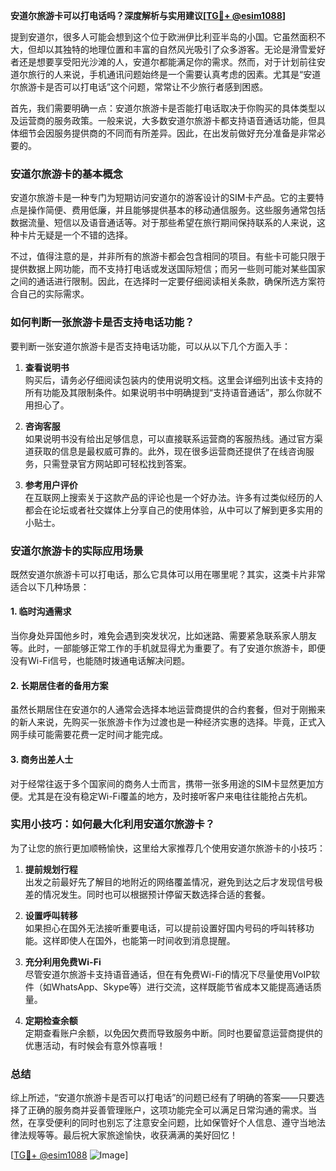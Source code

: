 **安道尔旅游卡可以打电话吗？深度解析与实用建议[[TG💪+ @esim1088](https://t.me/s/esim1088)]**

提到安道尔，很多人可能会想到这个位于欧洲伊比利亚半岛的小国。它虽然面积不大，但却以其独特的地理位置和丰富的自然风光吸引了众多游客。无论是滑雪爱好者还是想要享受阳光沙滩的人，安道尔都能满足你的需求。然而，对于计划前往安道尔旅行的人来说，手机通讯问题始终是一个需要认真考虑的因素。尤其是“安道尔旅游卡是否可以打电话”这个问题，常常让不少旅行者感到困惑。

首先，我们需要明确一点：安道尔旅游卡是否能打电话取决于你购买的具体类型以及运营商的服务政策。一般来说，大多数安道尔旅游卡都支持语音通话功能，但具体细节会因服务提供商的不同而有所差异。因此，在出发前做好充分准备是非常必要的。

### 安道尔旅游卡的基本概念

安道尔旅游卡是一种专门为短期访问安道尔的游客设计的SIM卡产品。它的主要特点是操作简便、费用低廉，并且能够提供基本的移动通信服务。这些服务通常包括数据流量、短信以及语音通话等。对于那些希望在旅行期间保持联系的人来说，这种卡片无疑是一个不错的选择。

不过，值得注意的是，并非所有的旅游卡都会包含相同的项目。有些卡可能只限于提供数据上网功能，而不支持打电话或发送国际短信；而另一些则可能对某些国家之间的通话进行限制。因此，在选择时一定要仔细阅读相关条款，确保所选方案符合自己的实际需求。

### 如何判断一张旅游卡是否支持电话功能？

要判断一张安道尔旅游卡是否支持电话功能，可以从以下几个方面入手：

1. **查看说明书**  
   购买后，请务必仔细阅读包装内的使用说明文档。这里会详细列出该卡支持的所有功能及其限制条件。如果说明书中明确提到“支持语音通话”，那么你就不用担心了。

2. **咨询客服**  
   如果说明书没有给出足够信息，可以直接联系运营商的客服热线。通过官方渠道获取的信息是最权威可靠的。此外，现在很多运营商还提供了在线咨询服务，只需登录官方网站即可轻松找到答案。

3. **参考用户评价**  
   在互联网上搜索关于这款产品的评论也是一个好办法。许多有过类似经历的人都会在论坛或者社交媒体上分享自己的使用体验，从中可以了解到更多实用的小贴士。

### 安道尔旅游卡的实际应用场景

既然安道尔旅游卡可以打电话，那么它具体可以用在哪里呢？其实，这类卡片非常适合以下几种场景：

#### 1. 临时沟通需求
当你身处异国他乡时，难免会遇到突发状况，比如迷路、需要紧急联系家人朋友等。此时，一部能够正常工作的手机就显得尤为重要了。有了安道尔旅游卡，即便没有Wi-Fi信号，也能随时拨通电话解决问题。

#### 2. 长期居住者的备用方案
虽然长期居住在安道尔的人通常会选择本地运营商提供的合约套餐，但对于刚搬来的新人来说，先购买一张旅游卡作为过渡也是一种经济实惠的选择。毕竟，正式入网手续可能需要花费一定时间才能完成。

#### 3. 商务出差人士
对于经常往返于多个国家间的商务人士而言，携带一张多用途的SIM卡显然更加方便。尤其是在没有稳定Wi-Fi覆盖的地方，及时接听客户来电往往能抢占先机。

### 实用小技巧：如何最大化利用安道尔旅游卡？

为了让您的旅行更加顺畅愉快，这里给大家推荐几个使用安道尔旅游卡的小技巧：

1. **提前规划行程**  
   出发之前最好先了解目的地附近的网络覆盖情况，避免到达之后才发现信号极差的情况发生。同时也可以根据预计停留天数选择合适的套餐。

2. **设置呼叫转移**  
   如果担心在国外无法接听重要电话，可以提前设置好国内号码的呼叫转移功能。这样即使人在国外，也能第一时间收到消息提醒。

3. **充分利用免费Wi-Fi**  
   尽管安道尔旅游卡支持语音通话，但在有免费Wi-Fi的情况下尽量使用VoIP软件（如WhatsApp、Skype等）进行交流，这样既能节省成本又能提高通话质量。

4. **定期检查余额**  
   定期查看账户余额，以免因欠费而导致服务中断。同时也要留意运营商提供的优惠活动，有时候会有意外惊喜哦！

### 总结

综上所述，“安道尔旅游卡是否可以打电话”的问题已经有了明确的答案——只要选择了正确的服务商并妥善管理账户，这项功能完全可以满足日常沟通的需求。当然，在享受便利的同时也别忘了注意安全问题，比如保管好个人信息、遵守当地法律法规等等。最后祝大家旅途愉快，收获满满的美好回忆！

[[TG💪+ @esim1088](https://t.me/s/esim1088) ![Image](https://i.postimg.cc/4NQfJmqS/Snipaste-2025-05-13-00-14-12.png)]